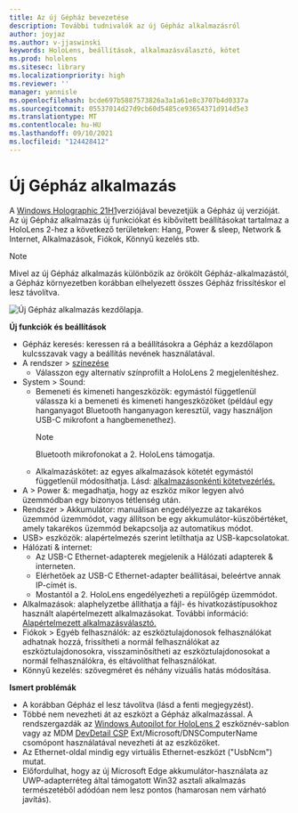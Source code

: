 ```yaml
---
title: Az új Gépház bevezetése
description: További tudnivalók az új Gépház alkalmazásról
author: joyjaz
ms.author: v-jjaswinski
keywords: HoloLens, beállítások, alkalmazásválasztó, kötet
ms.prod: hololens
ms.sitesec: library
ms.localizationpriority: high
ms.reviewer: ''
manager: yannisle
ms.openlocfilehash: bcde697b5887573826a3a1a61e8c3707b4d0337a
ms.sourcegitcommit: 05537014d27d9cb60d5485ce93654371d914d5e3
ms.translationtype: MT
ms.contentlocale: hu-HU
ms.lasthandoff: 09/10/2021
ms.locfileid: "124428412"
---
```

# <a name="new-settings-app"></a>Új Gépház alkalmazás

A [Windows Holographic 21H1](hololens-release-notes.md#windows-holographic-version-21h1)verziójával bevezetjük a Gépház új verzióját. Az új Gépház alkalmazás új funkciókat és kibővített beállításokat tartalmaz a HoloLens 2-hez a következő területeken: Hang, Power & sleep, Network & Internet, Alkalmazások, Fiókok, Könnyű kezelés stb.

> [!NOTE]
> Mivel az új Gépház alkalmazás különbözik az örökölt Gépház-alkalmazástól, a Gépház környezetben korábban elhelyezett összes Gépház frissítéskor el lesz távolítva.

![Új Gépház alkalmazás kezdőlapja.](images/new-settings-app.png)

**Új funkciók és beállítások**
- Gépház keresés: keressen rá a beállításokra a Gépház a kezdőlapon kulcsszavak vagy a beállítás nevének használatával.
- A rendszer > [színezése](hololens2-display.md#how-to-use-display-color-calibration)
    - Válasszon egy alternatív színprofilt a HoloLens 2 megjelenítéshez.
- System > Sound:
  - Bemeneti és kimeneti hangeszközök: egymástól függetlenül válassza ki a bemeneti és kimeneti hangeszközöket (például egy hanganyagot Bluetooth hanganyagon keresztül, vagy használjon USB-C mikrofont a hangbemenethez).
    > [!NOTE]
    > Bluetooth mikrofonokat a 2. HoloLens támogatja.
  - Alkalmazáskötet: az egyes alkalmazások kötetét egymástól függetlenül módosíthatja. Lásd: [alkalmazásonkénti kötetvezérlés.](holographic-home.md#per-app-volume-control)
- A > Power &: megadhatja, hogy az eszköz mikor legyen alvó üzemmódban egy bizonyos tétlenség után.
- Rendszer > Akkumulátor: manuálisan engedélyezze az takarékos üzemmód üzemmódot, vagy állítson be egy akkumulátor-küszöbértéket, amely takarékos üzemmód bekapcsolja az automatikus módot.
- USB> eszközök: alapértelmezés szerint letilthatja az USB-kapcsolatokat.
- Hálózati & internet:
  - Az USB-C Ethernet-adapterek megjelenik a Hálózati adapterek & interneten.
  - Elérhetőek az USB-C Ethernet-adapter beállításai, beleértve annak IP-címét is.
  - Mostantól a 2. HoloLens engedélyezheti a repülőgép üzemmódot.
- Alkalmazások: alaphelyzetbe állíthatja a fájl- és hivatkozástípusokhoz használt alapértelmezett alkalmazásokat. További információ: [Alapértelmezett alkalmazásválasztó.](holographic-home.md#default-app-picker)
- Fiókok > Egyéb felhasználók: az eszköztulajdonosok felhasználókat adhatnak hozzá, frissítheti a normál felhasználókat az eszköztulajdonosokra, visszaminősítheti az eszköztulajdonosokat a normál felhasználókra, és eltávolíthat felhasználókat.
- Könnyű kezelés: szövegméret és néhány vizuális hatás módosítása.

**Ismert problémák**
- A korábban Gépház el lesz távolítva (lásd a fenti megjegyzést).
- Többé nem nevezheti át az eszközt a Gépház alkalmazással. A rendszergazdák az [Windows Autopilot for HoloLens 2](hololens2-autopilot.md) eszköznév-sablon vagy az MDM [DevDetail CSP](/windows/client-management/mdm/devdetail-csp) Ext/Microsoft/DNSComputerName csomópont használatával nevezheti át az eszközöket.
- Az Ethernet-oldal mindig egy virtuális Ethernet-eszközt ("UsbNcm") mutat.
- Előfordulhat, hogy az új Microsoft Edge akkumulátor-használata az UWP-adapterréteg által támogatott Win32 asztali alkalmazás természetéből adódóan nem lesz pontos (hamarosan nem várható javítás).

